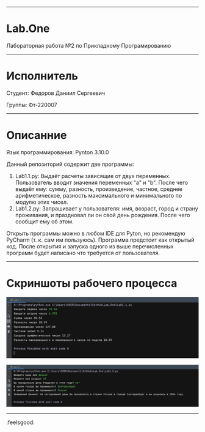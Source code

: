 ___
# Lab.One
 Лабораторная работа №2 по Прикладному Програмированию
___
# Исполнитель
Студент: Федоров Даниил Сергеевич

Группы: Фт-220007

___
# Описанние
Язык программирования: Pynton 3.10.0

 Данный репозиторий содержит две программы: 

1. Lab1.1.py: Выдаёт расчеты зависящие от двух переменных. 
Пользователь вводит значения переменных "a" и "b".
После чего выдаёт ему: сумму, разность, произведение, частное, среднее
арифметическое, разность максимального и минимального по
модулю этих чисел.
2. Lab1.2.py: Запрашивает у пользователя: имя, возраст, 
город и страну проживания, и праздновал ли он свой день 
рождения. После чего сообщит ему об этом.

Открыть программы можно в любом IDE для Pyton, но рекомендую 
PyCharm (т. к. сам им пользуюсь). Программа предстоит как открытый код.
После открытия и запуска одного из выше перечисленных программ
будет написано что требуется от пользователя.

___
# Скриншоты рабочего процесса

![Scrin work process Lab1.1.png](scrin%2FScrin%20work%20process%20Lab1.1.png)


![Scrin work process Lab1.2.png](scrin%2FScrin%20work%20process%20Lab1.2.png)
___
:feelsgood: